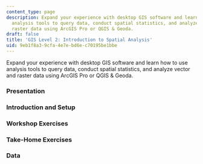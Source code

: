 ```yaml
---
content_type: page
description: Expand your experience with desktop GIS software and learn how to use
  analysis tools to query data, conduct spatial statistics, and analyze vector and
  raster data using ArcGIS Pro or QGIS & Geoda.
draft: false
title: 'GIS Level 2: Introduction to Spatial Analysis'
uid: 9eb1f8a3-9cfa-4e7e-bd6e-c70195be1bbe
---
```

Expand your experience with desktop GIS software and learn how to use analysis tools to query data, conduct spatial statistics, and analyze vector and raster data using ArcGIS Pro or QGIS & Geoda.

### Presentation

### Introduction and Setup

### Workshop Exercises

### Take-Home Exercises

### Data